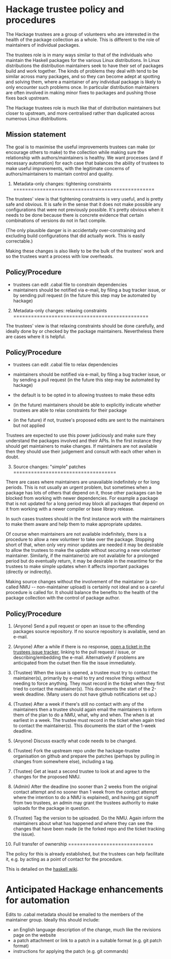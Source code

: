Hackage trustee policy and procedures
=====================================

The Hackage trustees are a group of volunteers who are interested in
the health of the package collection as a whole. This is different to
the role of maintainers of individual packages.

The trustees role is in many ways similar to that of the individuals
who maintain the Haskell packages for the various Linux distributions.
In Linux distributions the distribution maintainers seek to have their
set of packages build and work together. The kinds of problems they
deal with tend to be similar across many packages, and so they can
become adept at spotting and solving them, where a maintainer of any
individual package is likely to only encounter such problems once. In
particular distribution maintainers are often involved in making minor
fixes to packages and pushing those fixes back upstream.

The Hackage trustees role is much like that of distribution maintainers
but closer to upstream, and more centralised rather than duplicated
across numerous Linux distributions.


Mission statement
-----------------

The goal is to maximise the useful improvements trustees can make (or
encourage others to make) to the collection while making sure the
relationship with authors/maintainers is healthy. We want processes (and
if necessary automation) for each case that balances the ability of
trustees to make useful improvements, with the legitimate concerns of
authors/maintainers to maintain control and quality.


1. Metadata-only changes: tightening constraints
================================================

The trustees' view is that tightening constraints is very useful,
and is pretty safe and obvious. It is safe in the sense that it
does not make possible any configurations that were not previously
possible. It's pretty obvious when it needs to be done because there
is concrete evidence that certain combinations of versions do not in
fact compile.

(The only plausible danger is in accidentally over-constraining and
excluding build configurations that did actually work. This is easily
correctable.)

Making these changes is also likely to be the bulk of the trustees'
work and so the trustees want a process with low overheads.

Policy/Procedure
----------------

* trustees can edit .cabal file to constrain dependencies
* maintainers should be notified via e-mail, by filing a bug tracker issue, or
  by sending pull request (in the future this step may be automated by hackage)
 
2. Metadata-only changes: relaxing constraints
==============================================

The trustees' view is that relaxing constraints should be done
carefully, and ideally done by or checked by the package maintainers.
Nevertheless there are cases where it is helpful.

Policy/Procedure
----------------

* trustees can edit .cabal file to relax dependencies

* maintainers should be notified via e-mail, by filing a bug tracker
  issue, or by sending a pull request (in the future this step may be
  automated by hackage)

* the default is to be opted in to allowing trustees to make these edits

* (in the future) maintainers should be able to explicitly indicate
  whether trustees are able to relax constraints for their package
  
* (in the future) if not, trustee's proposed edits are sent to the
  maintainers but not applied

Trustees are expected to use this power judiciously and make sure they
understand the packages involved and their APIs. In the first instance
they should get maintainers to make changes. If maintainers are not
available then they should use their judgement and consult with each
other when in doubt.


3. Source changes: "simple" patches
===================================

There are cases where maintainers are unavailable indefinitely or for
long periods. This is not usually an urgent problem, but sometimes when
a package has lots of others that depend on it, those other packages
can be blocked from working with newer dependencies. For example a
package that is not updated for a long period may block all packages
that depend on it from working with a newer compiler or base library
release.

In such cases trustees should in the first instance work with the
maintainers to make them aware and help them to make appropriate
updates.

Of course when maintainers are not available indefinitely, there is a
procedure to allow a new volunteer to take over the package. Stopping
short of that, when only very minor updates are needed it may be
desirable to allow the trustees to make the update without securing a
new volunteer maintainer. Similarly, if the maintainer(s) are not
available for a prolonged period but do eventually return, it may be
desirable in the meantime for the trustees to make simple updates when
it affects important packages (directly or indirectly).

Making source changes without the involvement of the maintainer (a
so-called NMU -- non-maintainer upload) is certainly not ideal and so
a careful procedure is called for. It should balance the benefits to
the health of the package collection with the control of package
author.

Policy/Procedure
----------------

 1. (Anyone) Send a pull request or open an issue to the offending
    packages source repository. If no source repository is
    available, send an e-mail.
 2. (Anyone) After a while if there is no response, [open a ticket in
    the trustees issue tracker](https://github.com/haskell-infra/hackage-trustees/issues/new),
    linking to the pull request / issue,
    or describing/embedding the e-mail. Alternatively if problems
    are anticipated from the outset then file the issue immediately.
 3. (Trustee) When the issue is opened, a trustee must try to
    contact the maintainer(s), primarily by e-mail to try and
    resolve things without needing to force anything. They must
    record in the ticket when they first tried to contact the
    maintainer(s). This documents the start of the 2-week deadline.
    (Many users do not have github notifications set up.)
 4. (Trustee) After a week if there's still no contact with any of
    the maintainers then a trustee should again email the
    maintainers to inform them of the plan to do a NMU, what, why
    and when. The when is at earliest in a week. The trustee must
    record in the ticket when again tried to contact the
    maintainer(s). This documents the start of the 1-week deadline.
 5. (Anyone) Discuss exactly what code needs to be changed.
 6. (Trustee) Fork the upstream repo under the hackage-trustee
    organisation on github and prepare the patches (perhaps by
    pulling in changes from somewhere else), including a tag.
 7. (Trustee) Get at least a second trustee to look at and agree to
    the changes for the proposed NMU.
 8. (Admin) After the deadline (no sooner than 2 weeks from the
    original contact attempt and no sooner than 1 week from the
    contact attempt where the intention to do a NMU is explained),
    and having got signoff from two trustees, an admin may grant the
    trustees authority to make uploads for the package in question.
 9. (Trustee) Tag the version to be uploaded. Do the NMU. Again
    inform the maintainers about what has happened and where they
    can see the changes that have been made (ie the forked repo and
    the ticket tracking the issue).

4. Full transfer of ownership
=============================

The policy for this is already established, but the trustees can help
facilitate it, e.g. by acting as a point of contact for the procedure.

This is detailed on the [haskell wiki](https://wiki.haskell.org/Taking_over_a_package).

Anticipated Hackage enhancements for automation
===============================================

Edits to .cabal metadata should be emailed to the members of the
maintainer group. Ideally this should include:

* an English language description of the change, much like the
  revisions page on the website
* a patch attachment or link to a patch in a suitable format (e.g.
  git patch format)
* instructions for applying the patch (e.g. git commands)
